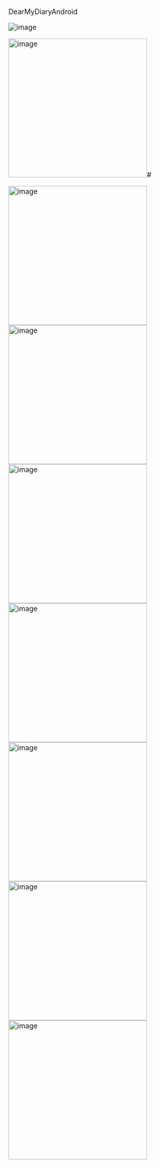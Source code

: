 DearMyDiaryAndroid

![image](https://github.com/sonyuyoung/DearMyDiaryAndroid/assets/139303925/f9578823-1d8e-45e1-81fb-9c20dd539e01)

<img width="277" alt="image" src="https://github.com/sonyuyoung/DearMyDiaryAndroid/assets/139303925/080206bb-f77f-4aac-b55f-cd7891c98794"># 

<img width="277" alt="image" src="https://github.com/sonyuyoung/DearMyDiaryAndroid/assets/139303925/0bbae73c-d626-4812-91b9-1fefacd20407">
<img width="277" alt="image" src="https://github.com/sonyuyoung/DearMyDiaryAndroid/assets/139303925/8680f479-02ba-4a7c-90db-bdf1324cccc8">
<img width="277" alt="image" src="https://github.com/sonyuyoung/DearMyDiaryAndroid/assets/139303925/734ad220-57f1-4be1-ac71-4bd80f5ea95e">


<img width="277" alt="image" src="https://github.com/sonyuyoung/DearMyDiaryAndroid/assets/139303925/ed8a0148-e1b2-4c12-96e3-7cbc82ca874e">


<img width="277" alt="image" src="https://github.com/sonyuyoung/DearMyDiaryAndroid/assets/139303925/f16aab4b-d128-45fc-af9a-576a73c6b2c5">


<img width="277" alt="image" src="https://github.com/sonyuyoung/DearMyDiaryAndroid/assets/139303925/0c10d7ac-820f-4364-b103-cf5be73344d2">

<img width="277" alt="image" src="https://github.com/sonyuyoung/DearMyDiaryAndroid/assets/139303925/70caa313-a7c6-43bc-8a7a-c4a5870933e1">

